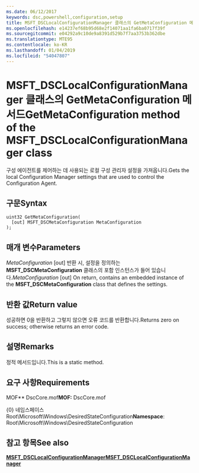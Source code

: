 ```yaml
---
ms.date: 06/12/2017
keywords: dsc,powershell,configuration,setup
title: MSFT_DSCLocalConfigurationManager 클래스의 GetMetaConfiguration 메서드
ms.openlocfilehash: e14237ef68b95d68e2f14071aa1fa6ba0717f39f
ms.sourcegitcommit: e04292a9c10de9a8391d529b7f7aa3753b362dbe
ms.translationtype: MTE95
ms.contentlocale: ko-KR
ms.lasthandoff: 01/04/2019
ms.locfileid: "54047807"
---
```

# <a name="getmetaconfiguration-method-of-the-msftdsclocalconfigurationmanager-class"></a><span data-ttu-id="7f417-103">MSFT_DSCLocalConfigurationManager 클래스의 GetMetaConfiguration 메서드</span><span class="sxs-lookup"><span data-stu-id="7f417-103">GetMetaConfiguration method of the MSFT_DSCLocalConfigurationManager class</span></span>

<span data-ttu-id="7f417-104">구성 에이전트를 제어하는 데 사용되는 로컬 구성 관리자 설정을 가져옵니다.</span><span class="sxs-lookup"><span data-stu-id="7f417-104">Gets the local Configuration Manager settings that are used to control the Configuration Agent.</span></span>

## <a name="syntax"></a><span data-ttu-id="7f417-105">구문</span><span class="sxs-lookup"><span data-stu-id="7f417-105">Syntax</span></span>

```mof
uint32 GetMetaConfiguration(
  [out] MSFT_DSCMetaConfiguration MetaConfiguration
);
```

## <a name="parameters"></a><span data-ttu-id="7f417-106">매개 변수</span><span class="sxs-lookup"><span data-stu-id="7f417-106">Parameters</span></span>

<span data-ttu-id="7f417-107">*MetaConfiguration* \[out\] 반환 시, 설정을 정의하는 **MSFT_DSCMetaConfiguration** 클래스의 포함 인스턴스가 들어 있습니다.</span><span class="sxs-lookup"><span data-stu-id="7f417-107">*MetaConfiguration* \[out\] On return, contains an embedded instance of the **MSFT_DSCMetaConfiguration** class that defines the settings.</span></span>

## <a name="return-value"></a><span data-ttu-id="7f417-108">반환 값</span><span class="sxs-lookup"><span data-stu-id="7f417-108">Return value</span></span>

<span data-ttu-id="7f417-109">성공하면 0을 반환하고 그렇지 않으면 오류 코드를 반환합니다.</span><span class="sxs-lookup"><span data-stu-id="7f417-109">Returns zero on success; otherwise returns an error code.</span></span>

## <a name="remarks"></a><span data-ttu-id="7f417-110">설명</span><span class="sxs-lookup"><span data-stu-id="7f417-110">Remarks</span></span>

<span data-ttu-id="7f417-111">정적 메서드입니다.</span><span class="sxs-lookup"><span data-stu-id="7f417-111">This is a static method.</span></span>

## <a name="requirements"></a><span data-ttu-id="7f417-112">요구 사항</span><span class="sxs-lookup"><span data-stu-id="7f417-112">Requirements</span></span>

<span data-ttu-id="7f417-113">MOF\*\* DscCore.mof</span><span class="sxs-lookup"><span data-stu-id="7f417-113">**MOF:** DscCore.mof</span></span>

<span data-ttu-id="7f417-114">{0} 네임스페이스 Root\Microsoft\Windows\DesiredStateConfiguration</span><span class="sxs-lookup"><span data-stu-id="7f417-114">**Namespace**: Root\Microsoft\Windows\DesiredStateConfiguration</span></span>

## <a name="see-also"></a><span data-ttu-id="7f417-115">참고 항목</span><span class="sxs-lookup"><span data-stu-id="7f417-115">See also</span></span>

[<span data-ttu-id="7f417-116">**MSFT_DSCLocalConfigurationManager**</span><span class="sxs-lookup"><span data-stu-id="7f417-116">**MSFT_DSCLocalConfigurationManager**</span></span>](msft-dsclocalconfigurationmanager.md)